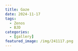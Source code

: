 ```yaml
---
title: Gaze
date: 2024-11-17
tags:
  - Zenos
  - BJD
categories:
  - [gallery]
featured_image: /img/241117.png
---
```

